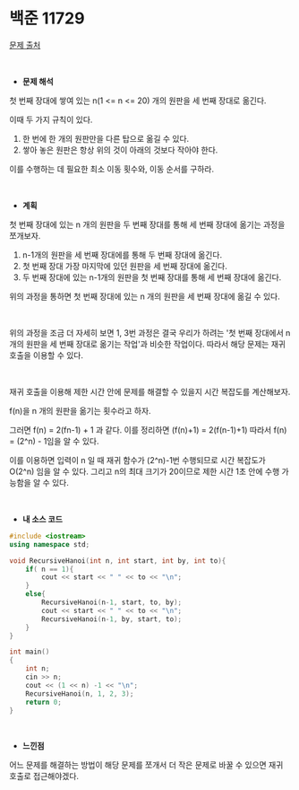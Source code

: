 # 백준 11729

[문제 출처](https://www.acmicpc.net/problem/11729)

<br/>

- **문제 해석**

첫 번째 장대에 쌓여 있는 n(1 <= n <= 20) 개의 원판을 세 번째 장대로 옮긴다. 

이때 두 가지 규칙이 있다.

1. 한 번에 한 개의 원판만을 다른 탑으로 옮길 수 있다.
2. 쌓아 놓은 원판은 항상 위의 것이 아래의 것보다 작아야 한다.

이를 수행하는 데 필요한 최소 이동 횟수와, 이동 순서를 구하라.

<br/>

- **계획**

첫 번째 장대에 있는 n 개의 원판을 두 번째 장대를 통해 세 번째 장대에 옮기는 과정을 쪼개보자.

1. n-1개의 원판을 세 번째 장대에를 통해 두 번째 장대에 옮긴다.
2. 첫 번째 장대 가장 마지막에 있던 원판을 세 번째 장대에 옮긴다.
3. 두 번째 장대에 있는 n-1개의 원판을 첫 번째 장대를 통해 세 번째 장대에 옮긴다.

위의 과정을 통하면 첫 번째 장대에 있는 n 개의 원판을 세 번째 장대에 옮길 수 있다.

<br/>

위의 과정을 조금 더 자세히 보면 1, 3번 과정은 결국 우리가 하려는 '첫 번째 장대에서 n 개의 원판을 세 번째 장대로 옮기는 작업'과 비슷한 작업이다. 따라서 해당 문제는 재귀 호출을 이용할 수 있다. 

<br/>

재귀 호출을 이용해 제한 시간 안에 문제를 해결할 수 있을지 시간 복잡도를 계산해보자. 

f(n)을 n 개의 원판을 옮기는 횟수라고 하자.

그러면 f(n) = 2(fn-1) + 1 과 같다. 이를 정리하면 (f(n)+1) = 2(f(n-1)+1) 따라서 f(n) = (2^n) - 1임을 알 수 있다. 

이를 이용하면 입력이 n 일 때 재귀 함수가 (2^n)-1번 수행되므로 시간 복잡도가 O(2^n) 임을 알 수 있다. 그리고 n의 최대 크기가 20이므로 제한 시간 1초 안에 수행 가능함을 알 수 있다. 

<br/>

- **내 소스 코드**

```c++
#include <iostream>
using namespace std;

void RecursiveHanoi(int n, int start, int by, int to){
    if( n == 1){
        cout << start << " " << to << "\n";
    }
    else{
        RecursiveHanoi(n-1, start, to, by);
        cout << start << " " << to << "\n";
        RecursiveHanoi(n-1, by, start, to);
    }
}

int main()
{
    int n;
    cin >> n;
    cout << (1 << n) -1 << "\n";
    RecursiveHanoi(n, 1, 2, 3);
    return 0;
}
```

<br/>

- **느낀점**

어느 문제를 해결하는 방법이 해당 문제를 쪼개서 더 작은 문제로 바꿀 수 있으면 재귀 호출로 접근해야겠다. 